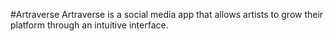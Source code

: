#Artraverse
Artraverse is a social media app that allows artists to grow their platform through an intuitive interface.
